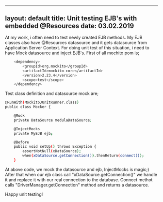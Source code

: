﻿# 

---
layout: default
title: Unit testing EJB's with embedded @Resources
date: 03.02.2019
---


At my work, i often need to test newly created EJB methods. My EJB classes also have @Resources datasource and it gets datasource from Application Server Context. For doing unit test of this situation, i need to have Mock datasource and inject EJB's. First of all mochito pom is;

```sh
    <dependency>
        <groupId>org.mockito</groupId>
        <artifactId>mockito-core</artifactId>
        <version>2.23.4</version>
        <scope>test</scope>
    </dependency>
```

Test class definition and datasource mock are;

```sh
@RunWith(MockitoJUnitRunner.class)
public class Mocker {

    @Mock
    private DataSource medulaDataSource;

    @InjectMocks
    private MyEJB ejb;

    @Before
    public void setUp() throws Exception {
        assertNotNull(xDataSource);
        when(xDataSource.getConnection()).thenReturn(connect());
    }
```

At above code, we mock the datasource and ejb, InjectMocks is magic;) After that when our ejb class call "xDataSource.getConnection()" we handle it and replace it with our real connection to the database. Connect methot calls "DriverManager.getConnection" method and returns a datasource.

Happy unit testing!
